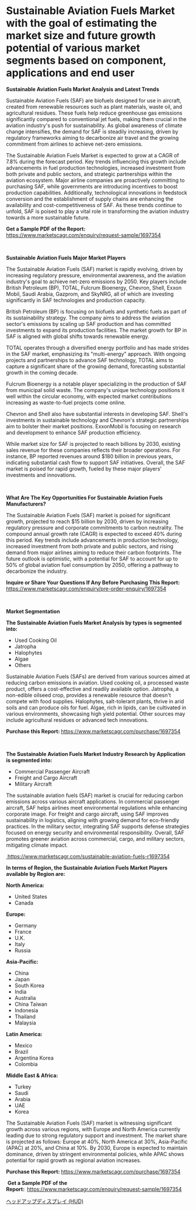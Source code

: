 <p><h1>Sustainable Aviation Fuels Market with the goal of estimating the market size and future growth potential of various market segments based on component, applications and end user</h1></p><p><strong>Sustainable Aviation Fuels Market Analysis and Latest Trends</strong></p>
<p><p>Sustainable Aviation Fuels (SAF) are biofuels designed for use in aircraft, created from renewable resources such as plant materials, waste oil, and agricultural residues. These fuels help reduce greenhouse gas emissions significantly compared to conventional jet fuels, making them crucial in the aviation industry's push for sustainability. As global awareness of climate change intensifies, the demand for SAF is steadily increasing, driven by regulatory frameworks aiming to decarbonize air travel and the growing commitment from airlines to achieve net-zero emissions.</p><p>The Sustainable Aviation Fuels Market is expected to grow at a CAGR of 7.8% during the forecast period. Key trends influencing this growth include advancements in fuel production technologies, increased investment from both private and public sectors, and strategic partnerships within the aviation ecosystem. Major airline companies are proactively committing to purchasing SAF, while governments are introducing incentives to boost production capabilities. Additionally, technological innovations in feedstock conversion and the establishment of supply chains are enhancing the availability and cost-competitiveness of SAF. As these trends continue to unfold, SAF is poised to play a vital role in transforming the aviation industry towards a more sustainable future.</p></p>
<p><strong>Get a Sample PDF of the Report:&nbsp;</strong> <a href="https://www.marketscagr.com/enquiry/request-sample/1697354?utm_campaign=1909&utm_medium=2&utm_source=Github&utm_content=ia&utm_term=09012025&utm_id=sustainable-aviation-fuels">https://www.marketscagr.com/enquiry/request-sample/1697354</a></p>
<p>&nbsp;</p>
<p><strong>Sustainable Aviation Fuels Major Market Players</strong></p>
<p><p>The Sustainable Aviation Fuels (SAF) market is rapidly evolving, driven by increasing regulatory pressure, environmental awareness, and the aviation industry's goal to achieve net-zero emissions by 2050. Key players include British Petroleum (BP), TOTAL, Fulcrum Bioenergy, Chevron, Shell, Exxon Mobil, Saudi Arabia, Gazprom, and SkyNRG, all of which are investing significantly in SAF technologies and production capacity.</p><p>British Petroleum (BP) is focusing on biofuels and synthetic fuels as part of its sustainability strategy. The company aims to address the aviation sector's emissions by scaling up SAF production and has committed investments to expand its production facilities. The market growth for BP in SAF is aligned with global shifts towards renewable energy.</p><p>TOTAL operates through a diversified energy portfolio and has made strides in the SAF market, emphasizing its "multi-energy" approach. With ongoing projects and partnerships to advance SAF technology, TOTAL aims to capture a significant share of the growing demand, forecasting substantial growth in the coming decade.</p><p>Fulcrum Bioenergy is a notable player specializing in the production of SAF from municipal solid waste. The company's unique technology positions it well within the circular economy, with expected market contributions increasing as waste-to-fuel projects come online.</p><p>Chevron and Shell also have substantial interests in developing SAF. Shell's investments in sustainable technology and Chevron's strategic partnerships aim to bolster their market positions. ExxonMobil is focusing on research and development to enhance SAF production efficiency.</p><p>While market size for SAF is projected to reach billions by 2030, existing sales revenue for these companies reflects their broader operations. For instance, BP reported revenues around $180 billion in previous years, indicating substantial cash flow to support SAF initiatives. Overall, the SAF market is poised for rapid growth, fueled by these major players' investments and innovations.</p></p>
<p>&nbsp;</p>
<p><strong>What Are The Key Opportunities For Sustainable Aviation Fuels Manufacturers?</strong></p>
<p><p>The Sustainable Aviation Fuels (SAF) market is poised for significant growth, projected to reach $15 billion by 2030, driven by increasing regulatory pressure and corporate commitments to carbon neutrality. The compound annual growth rate (CAGR) is expected to exceed 40% during this period. Key trends include advancements in production technology, increased investment from both private and public sectors, and rising demand from major airlines aiming to reduce their carbon footprints. The future outlook is optimistic, with a potential for SAF to account for up to 50% of global aviation fuel consumption by 2050, offering a pathway to decarbonize the industry.</p></p>
<p><strong>Inquire or Share Your Questions If Any Before Purchasing This Report:</strong> <a href="https://www.marketscagr.com/enquiry/pre-order-enquiry/1697354?utm_campaign=1909&utm_medium=2&utm_source=Github&utm_content=ia&utm_term=09012025&utm_id=sustainable-aviation-fuels">https://www.marketscagr.com/enquiry/pre-order-enquiry/1697354</a></p>
<p>&nbsp;</p>
<p><strong>Market Segmentation</strong></p>
<p><strong>The Sustainable Aviation Fuels Market Analysis by types is segmented into:</strong></p>
<p><ul><li>Used Cooking Oil</li><li>Jatropha</li><li>Halophytes</li><li>Algae</li><li>Others</li></ul></p>
<p><p>Sustainable Aviation Fuels (SAFs) are derived from various sources aimed at reducing carbon emissions in aviation. Used cooking oil, a processed waste product, offers a cost-effective and readily available option. Jatropha, a non-edible oilseed crop, provides a renewable resource that doesn't compete with food supplies. Halophytes, salt-tolerant plants, thrive in arid soils and can produce oils for fuel. Algae, rich in lipids, can be cultivated in various environments, showcasing high yield potential. Other sources may include agricultural residues or advanced tech innovations.</p></p>
<p><strong>Purchase this Report:&nbsp;</strong><a href="https://www.marketscagr.com/purchase/1697354?utm_campaign=1909&utm_medium=2&utm_source=Github&utm_content=ia&utm_term=09012025&utm_id=sustainable-aviation-fuels">https://www.marketscagr.com/purchase/1697354</a></p>
<p>&nbsp;</p>
<p><strong>The Sustainable Aviation Fuels Market Industry Research by Application is segmented into:</strong></p>
<p><ul><li>Commercial Passenger Aircraft</li><li>Freight and Cargo Aircraft</li><li>Military Aircraft</li></ul></p>
<p><p>The sustainable aviation fuels (SAF) market is crucial for reducing carbon emissions across various aircraft applications. In commercial passenger aircraft, SAF helps airlines meet environmental regulations while enhancing corporate image. For freight and cargo aircraft, using SAF improves sustainability in logistics, aligning with growing demand for eco-friendly practices. In the military sector, integrating SAF supports defense strategies focused on energy security and environmental responsibility. Overall, SAF promotes greener aviation across commercial, cargo, and military sectors, mitigating climate impact.</p></p>
<p><a href="https://www.marketscagr.com/sustainable-aviation-fuels-r1697354?utm_campaign=1909&utm_medium=2&utm_source=Github&utm_content=ia&utm_term=09012025&utm_id=sustainable-aviation-fuels">&nbsp;https://www.marketscagr.com/sustainable-aviation-fuels-r1697354</a></p>
<p><strong>In terms of Region, the Sustainable Aviation Fuels Market Players available by Region are:</strong></p>
<p>
    <p> <strong> North America: </strong>
        <ul>
            <li>United States</li>
            <li>Canada</li>
        </ul>
        </p> 
    <p> <strong> Europe: </strong>
        <ul>
            <li>Germany</li>
            <li>France</li>
            <li>U.K.</li>
            <li>Italy</li>
            <li>Russia</li>
        </ul>
        </p> 
    <p> <strong> Asia-Pacific: </strong>
        <ul>
            <li>China</li>
            <li>Japan</li>
            <li>South Korea</li>
            <li>India</li>
            <li>Australia</li>
            <li>China Taiwan</li>
            <li>Indonesia</li>
            <li>Thailand</li>
            <li>Malaysia</li>
        </ul>
        </p> 
    <p> <strong> Latin America: </strong>
        <ul>
            <li>Mexico</li>
            <li>Brazil</li>
            <li>Argentina Korea</li>
            <li>Colombia</li>
        </ul>
        </p> 
    <p> <strong> Middle East & Africa: </strong>
        <ul>
            <li>Turkey</li>
            <li>Saudi</li>
            <li>Arabia</li>
            <li>UAE</li>
            <li>Korea</li>
        </ul>
    </p>
    </p>
<p><p>The Sustainable Aviation Fuels (SAF) market is witnessing significant growth across various regions, with Europe and North America currently leading due to strong regulatory support and investment. The market share is projected as follows: Europe at 40%, North America at 30%, Asia-Pacific (APAC) at 20%, and China at 10%. By 2030, Europe is expected to maintain dominance, driven by stringent environmental policies, while APAC shows potential for rapid growth as regional aviation increases.</p></p>
<p><strong>Purchase this Report: </strong><a href="https://www.marketscagr.com/purchase/1697354?utm_campaign=1909&utm_medium=2&utm_source=Github&utm_content=ia&utm_term=09012025&utm_id=sustainable-aviation-fuels">https://www.marketscagr.com/purchase/1697354</a></p>
<p>&nbsp;<strong>Get a Sample PDF of the Report:&nbsp;&nbsp;</strong><a href="https://www.marketscagr.com/enquiry/request-sample/1697354?utm_campaign=1909&utm_medium=2&utm_source=Github&utm_content=ia&utm_term=09012025&utm_id=sustainable-aviation-fuels">https://www.marketscagr.com/enquiry/request-sample/1697354</a></p>
<p><strong></strong></p>
<p><p><a href="https://github.com/mohamedbakry57/Market-Research-Report-List-6/blob/main/765899929745.md?utm_campaign=1909&utm_medium=2&utm_source=Github&utm_content=ia&utm_term=09012025&utm_id=sustainable-aviation-fuels">ヘッドアップディスプレイ (HUD)</a></p></p>